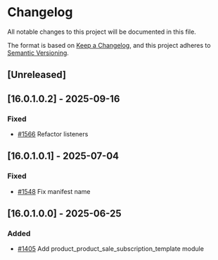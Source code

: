# Changelog
All notable changes to this project will be documented in this file.

The format is based on [Keep a Changelog](https://keepachangelog.com/en/1.0.0/),
and this project adheres to [Semantic Versioning](https://semver.org/spec/v2.0.0.html).

## [Unreleased]

## [16.0.1.0.2] - 2025-09-16
### Fixed
- [#1566](https://git.coopdevs.org/coopdevs/som-connexio/odoo-somconnexio/-/merge_requests/1566) Refactor listeners

## [16.0.1.0.1] - 2025-07-04
### Fixed
- [#1548](https://git.coopdevs.org/coopdevs/som-connexio/odoo-somconnexio/-/merge_requests/1548) Fix manifest name

## [16.0.1.0.0] - 2025-06-25
### Added
- [#1405](https://git.coopdevs.org/coopdevs/som-connexio/odoo-somconnexio/-/merge_requests/1405) Add product_product_sale_subscription_template module
